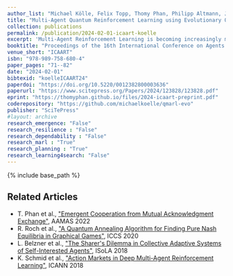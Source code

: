 ```yaml
---
author_list: "Michael Kölle, Felix Topp, Thomy Phan, Philipp Altmann, Jonas Nüßlein, Claudia Linnhoff-Popien"
title: "Multi-Agent Quantum Reinforcement Learning using Evolutionary Optimization"
collection: publications
permalink: /publication/2024-02-01-icaart-koelle
excerpt: 'Multi-Agent Reinforcement Learning is becoming increasingly more important in times of autonomous driving and other smart industrial applications. Simultaneously a promising new approach to Reinforcement Learning arises using the inherent properties of quantum mechanics, reducing the trainable parameters of a model significantly. However, gradient-based Multi-Agent Quantum Reinforcement Learning methods often have to struggle with barren plateaus, holding them back from matching the performance of classical approaches. We build upon an existing approach for gradient free Quantum Reinforcement Learning and propose three genetic variations with Variational Quantum Circuits for Multi-Agent Reinforcement Learning using evolutionary optimization. We evaluate our genetic variations in the Coin Game environment and also compare them to classical approaches. We showed that our Variational Quantum Circuit approaches perform significantly better compared to a neural network with a similar amount of trainable parameters. Compared to the larger neural network, our approaches archive similar results using 97.88% less parameters.'
booktitle: "Proceedings of the 16th International Conference on Agents and Artificial Intelligence"
venue_short: "ICAART"
isbn: "978-989-758-680-4"
paper_pages: "71--82"
date: "2024-02-01"
bibtexid: "koelleICAART24"
paperdoi: "https://doi.org/10.5220/0012382800003636"
paperurl: "https://www.scitepress.org/Papers/2024/123828/123828.pdf"
eprint: "https://thomyphan.github.io/files/2024-icaart-preprint.pdf"
coderepository: "https://github.com/michaelkoelle/qmarl-evo"
publisher: "SciTePress"
#layout: archive
research_emergence: "False"
research_resilience : "False"
research_dependability : "False"
research_marl : "True"
research_planning : "True"
research_learning4search: "False"
---
```


{% include base_path %}

## Related Articles
- T. Phan et al., ["Emergent Cooperation from Mutual Acknowledgment Exchange"](https://thomyphan.github.io/publication/2022-05-01-aamas-phan), AAMAS 2022
- R. Roch et al., ["A Quantum Annealing Algorithm for Finding Pure Nash Equilibria in Graphical Games"](https://thomyphan.github.io/publication/2020-08-01-iccs-roch), ICCS 2020
- L. Belzner et al., ["The Sharer's Dilemma in Collective Adaptive Systems of Self-Interested Agents"](https://thomyphan.github.io/publication/2018-11-01-isola-belzner), ISoLA 2018
- K. Schmid et al., ["Action Markets in Deep Multi-Agent Reinforcement Learning"](https://thomyphan.github.io/publication/2018-08-01-icann-schmid), ICANN 2018